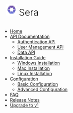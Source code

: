 <!-- Sidebar Title with Logo and Text Side-by-Side -->
<div style="display: flex; align-items: center;">
  <img src="logo.png" alt="Sera Logo" style="height: 37px; margin-right: 5px; margin-left: 10px; padding-top: 5px;">
  <h1 style="font-weight: 300; font-size: 30px;">Sera</h1>
</div>

* [Home](/beta/)
* [API Documentation](/api.md)
  * [Authentication API](/api/authentication.md)
  * [User Management API](/api/user-management.md)
  * [Data API](/api/data.md)
* [Installation Guide](/installation.md)
  * [Windows Installation](/installation/windows.md)
  * [Mac Installation](/installation/mac.md)
  * [Linux Installation](/installation/linux.md)
* [Configuration](/configuration.md)
  * [Basic Configuration](/configuration/basic.md)
  * [Advanced Configuration](/configuration/advanced.md)
* [FAQ](/faq.md)
* [Release Notes](/release-notes.md)
* [Upgrade to v1](/v1/)
